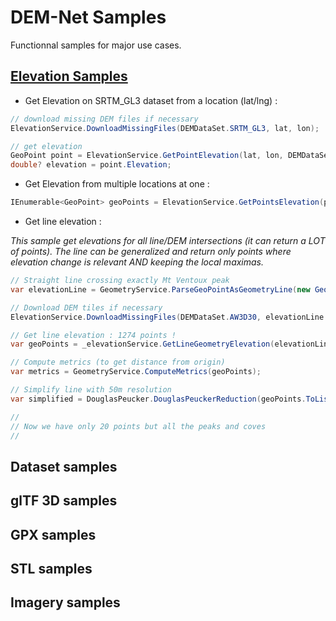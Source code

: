 # DEM-Net Samples

Functionnal samples for major use cases.

## [Elevation Samples](DEMNet.Sample/Samples/ElevationSamples.cs)

- Get Elevation on SRTM_GL3 dataset from a location (lat/lng) :

```csharp
// download missing DEM files if necessary
ElevationService.DownloadMissingFiles(DEMDataSet.SRTM_GL3, lat, lon);

// get elevation
GeoPoint point = ElevationService.GetPointElevation(lat, lon, DEMDataSet.SRTM_GL3);
double? elevation = point.Elevation;
```

- Get Elevation from multiple locations at one :

```csharp
IEnumerable<GeoPoint> geoPoints = ElevationService.GetPointsElevation(points, dataSet);
```

- Get line elevation : 

*This sample get elevations for all line/DEM intersections (it can return a LOT of points).
The line can be generalized and return only points where elevation change is relevant AND keeping the local maximas.*

```csharp
// Straight line crossing exactly Mt Ventoux peak
var elevationLine = GeometryService.ParseGeoPointAsGeometryLine(new GeoPoint(44.078873, 5.144899), new GeoPoint(44.225876, 5.351516));

// Download DEM tiles if necessary
ElevationService.DownloadMissingFiles(DEMDataSet.AW3D30, elevationLine.GetBoundingBox());

// Get line elevation : 1274 points !
var geoPoints = _elevationService.GetLineGeometryElevation(elevationLine, dataSet);

// Compute metrics (to get distance from origin)
var metrics = GeometryService.ComputeMetrics(geoPoints);

// Simplify line with 50m resolution
var simplified = DouglasPeucker.DouglasPeuckerReduction(geoPoints.ToList(), 50 /* meters */);

//
// Now we have only 20 points but all the peaks and coves
//
```

## Dataset samples

## glTF 3D samples

## GPX samples

## STL samples

## Imagery samples

